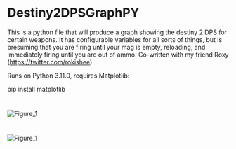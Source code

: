 # Destiny2DPSGraphPY

This is a python file that will produce a graph showing the destiny 2 DPS for certain weapons. It has configurable variables for all sorts of things, but is presuming that you are firing until your mag is empty, reloading, and immediately firing until you are out of ammo. Co-written with my friend Roxy (https://twitter.com/rokishee).

Runs on Python 3.11.0, requires Matplotlib:

pip install matplotlib

#
![Figure_1](https://user-images.githubusercontent.com/65287118/210054539-a0629674-e846-43ed-8e1f-808482d20a66.png)

#
![Figure_1](https://user-images.githubusercontent.com/65287118/209410562-fc720bb0-fd7c-492b-8a41-7422d72d4cf2.png)

